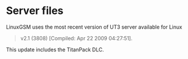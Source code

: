 # Server files
LinuxGSM uses the most recent version of UT3 server available for Linux 

> v2.1 (3808) [Compiled: Apr 22 2009 04:27:51]. 

This update includes the TitanPack DLC.
